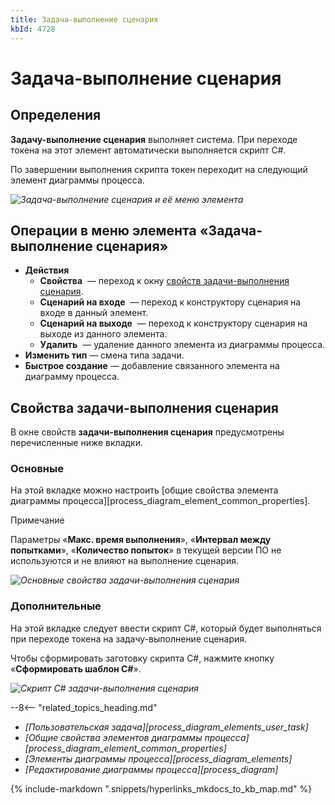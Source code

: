 ```yaml
---
title: Задача-выполнение сценария
kbId: 4728
---
```


# Задача-выполнение сценария

## Определения

**Задачу-выполнение сценария** выполняет система. При переходе токена на этот элемент автоматически выполняется скрипт C#.

По завершении выполнения скрипта токен переходит на следующий элемент диаграммы процесса.

_![Задача-выполнение сценария и её меню элемента](/platform/v5.0/business_apps/diagrams/process_diagram/process_diagram_elements/actions/img/script_task.png)_

## Операции в меню элемента «Задача-выполнение сценария»

- **Действия**
  - **Свойства** *‌* — переход к окну [свойств задачи-выполнения сценария](#свойства-задачи-выполнения-сценария).
  - **Сценарий на входе** *‌* — переход к конструктору сценария на входе в данный элемент.
  - **Сценарий на выходе** *‌* — переход к конструктору сценария на выходе из данного элемента.
  - **Удалить** *‌* — удаление данного элемента из диаграммы процесса.
- **Изменить тип** — смена типа задачи.
- **Быстрое создание** — добавление связанного элемента на диаграмму процесса.

## Свойства задачи-выполнения сценария

В окне свойств **задачи-выполнения сценария** предусмотрены перечисленные ниже вкладки.

### Основные

На этой вкладке можно настроить [общие свойства элемента диаграммы процесса][process_diagram_element_common_properties].

Примечание

Параметры «**Макс. время выполнения**», «**Интервал между попытками**», «**Количество попыток**» в текущей версии ПО не используются и не влияют на выполнение сценария.

_![Основные свойства задачи-выполнения сценария](/platform/v5.0/business_apps/diagrams/process_diagram/process_diagram_elements/actions/img/script_task_general_properties.png)_

### Дополнительные

На этой вкладке следует ввести скрипт C#, который будет выполняться при переходе токена на задачу-выполнение сценария.

Чтобы сформировать заготовку скрипта C#, нажмите кнопку «**Сформировать шаблон C#**».

_![Скрипт С# задачи-выполнения сценария](/platform/v5.0/business_apps/diagrams/process_diagram/process_diagram_elements/actions/img/script_task_advanced_properties.png)_

--8<-- "related_topics_heading.md"

- *[Пользовательская задача][process_diagram_elements_user_task]*
- *[Общие свойства элементов диаграммы процесса][process_diagram_element_common_properties]*
- *[Элементы диаграммы процесса][process_diagram_elements]*
- *[Редактирование диаграммы процесса][process_diagram]*

{% include-markdown ".snippets/hyperlinks_mkdocs_to_kb_map.md" %}
